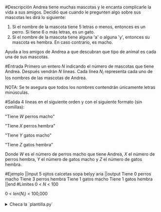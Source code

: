 #Descripción
Andrea tiene muchas mascotas y le encanta complicarle la vida a sus amigos. Decidió que cuando le pregunten algo sobre sus mascotas les dirá lo
siguiente:

1. Si el nombre de la mascota tiene 5 letras o menos, entonces es un perro. Si tiene 6 o más letras, es un gato.
2. Si el nombre de la mascota tiene alguna 'a' o alguna 'y', entonces su mascota es hembra. En caso contrario, es macho.

Ayuda a los amigos de Andrea a que descubran que tipo de animal es cada una de sus mascotas.

#Entrada
Primero un entero $N$ indicando el número de mascotas que tiene Andrea.
Después vendrán $N$ líneas. Cada línea $N_i$ representa cada uno de los nombres de las mascotas de Andrea.

NOTA: Se te asegura que todos los nombres contendrán únicamente letras minúsculas.

#Salida
4 líneas en el siguiente orden y con el siguiente formato (sin comillas):

"Tiene $W$ perros macho"

"Tiene $X$ perros hembra"

"Tiene $Y$ gatos macho"

"Tiene $Z$ gatos hembra"

Donde $W$ es el número de perros macho que tiene Andrea, $X$ el número de perros hembra, $Y$ el número de gatos macho y $Z$ el número de gatos hembra.

#Ejemplo
||input
5
ojitos
calcetas
sopa
belyy
aria
||output
Tiene 0 perros macho
Tiene 3 perros hembra
Tiene 1 gatos macho
Tiene 1 gatos hembra
||end
#Límites
0 < $N$ < 100

0 < $len(N_i)$ < 100,000

<details><summary>Checa la `plantilla.py`</summary>

{{plantilla.py}}

</details>

